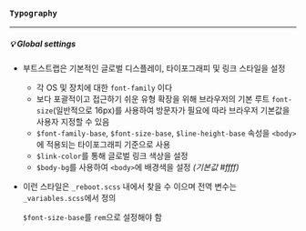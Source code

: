 ### `Typography`

***

##### 💡 Global settings

- 부트스트랩은 기본적인 글로벌 디스플레이, 타이포그래피 및 링크 스타일을 설정

  - 각 OS 및 장치에 대한 `font-family` 이다
  - 보다 포괄적이고 접근하기 쉬운 유형 확장을 위해 브라우저의 기본 루트 `font-size`(일반적으로 16px)를 사용하여 방문자가 필요에 따라 브라우저 기본값을 사용자 지정할 수 있음
  - `$font-family-base`, `$font-size-base`, `$line-height-base` 속성을 `<body>`에 적용되는 타이포그래피 기준으로 사용
  - `$link-color`를 통해 글로벌 링크 색상을 설정
  - `$body-bg`를 사용하여 `<body>`에 배경색을 설정 *(기본값 #ffff)*

- 이런 스타일은 `_reboot.scss` 내에서 찾을 수 이으며 전역 변수는 `_variables.scss`에서 정의

  `$font-size-base`를 `rem`으로 설정해야 함

  